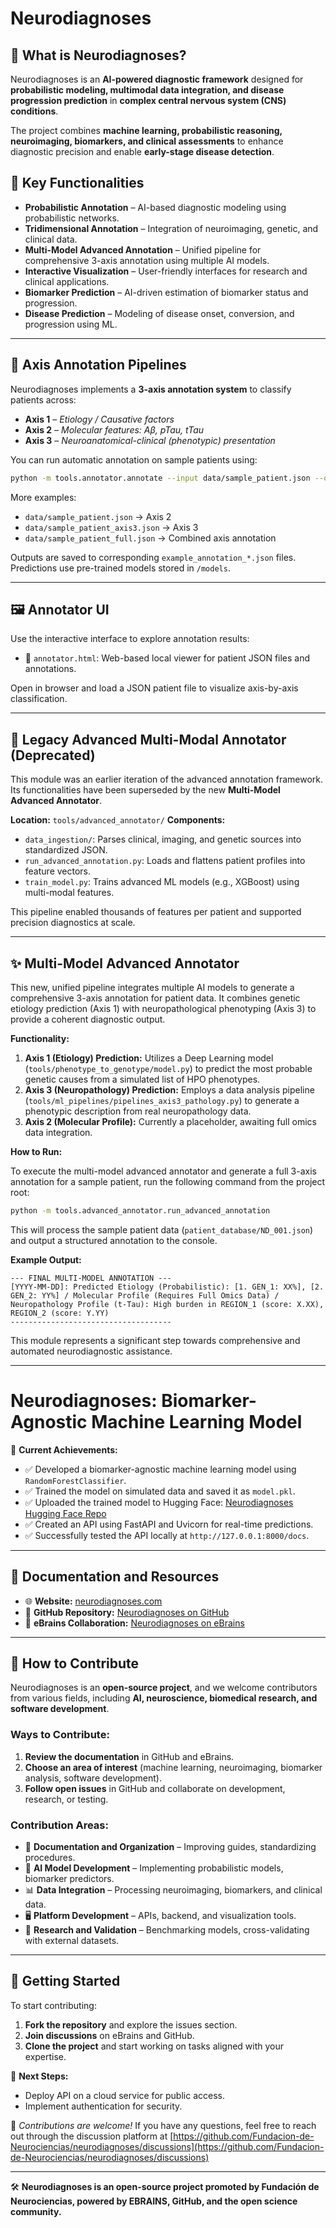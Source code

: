 # Neurodiagnoses

## 📌 What is Neurodiagnoses?

Neurodiagnoses is an **AI-powered diagnostic framework** designed for **probabilistic modeling, multimodal data integration, and disease progression prediction** in **complex central nervous system (CNS) conditions**.

The project combines **machine learning, probabilistic reasoning, neuroimaging, biomarkers, and clinical assessments** to enhance diagnostic precision and enable **early-stage disease detection**.

## 🚀 Key Functionalities

* **Probabilistic Annotation** – AI-based diagnostic modeling using probabilistic networks.
* **Tridimensional Annotation** – Integration of neuroimaging, genetic, and clinical data.
* **Multi-Model Advanced Annotation** – Unified pipeline for comprehensive 3-axis annotation using multiple AI models.
* **Interactive Visualization** – User-friendly interfaces for research and clinical applications.
* **Biomarker Prediction** – AI-driven estimation of biomarker status and progression.
* **Disease Prediction** – Modeling of disease onset, conversion, and progression using ML.

---

## 🧠 Axis Annotation Pipelines

Neurodiagnoses implements a **3-axis annotation system** to classify patients across:

* **Axis 1** – *Etiology / Causative factors*
* **Axis 2** – *Molecular features: Aβ, pTau, tTau*
* **Axis 3** – *Neuroanatomical-clinical (phenotypic) presentation*

You can run automatic annotation on sample patients using:

```bash
python -m tools.annotator.annotate --input data/sample_patient.json --output data/example_annotation.json
```

More examples:

* `data/sample_patient.json` → Axis 2
* `data/sample_patient_axis3.json` → Axis 3
* `data/sample_patient_full.json` → Combined axis annotation

Outputs are saved to corresponding `example_annotation_*.json` files.
Predictions use pre-trained models stored in `/models`.

---

## 🖼 Annotator UI

Use the interactive interface to explore annotation results:

* 📄 `annotator.html`: Web-based local viewer for patient JSON files and annotations.

Open in browser and load a JSON patient file to visualize axis-by-axis classification.

---

## 🚧 Legacy Advanced Multi-Modal Annotator (Deprecated)

This module was an earlier iteration of the advanced annotation framework. Its functionalities have been superseded by the new **Multi-Model Advanced Annotator**.

**Location:** `tools/advanced_annotator/`
**Components:**

* `data_ingestion/`: Parses clinical, imaging, and genetic sources into standardized JSON.
* `run_advanced_annotation.py`: Loads and flattens patient profiles into feature vectors.
* `train_model.py`: Trains advanced ML models (e.g., XGBoost) using multi-modal features.

This pipeline enabled thousands of features per patient and supported precision diagnostics at scale.

---

## ✨ Multi-Model Advanced Annotator

This new, unified pipeline integrates multiple AI models to generate a comprehensive 3-axis annotation for patient data. It combines genetic etiology prediction (Axis 1) with neuropathological phenotyping (Axis 3) to provide a coherent diagnostic output.

**Functionality:**

1.  **Axis 1 (Etiology) Prediction:** Utilizes a Deep Learning model (`tools/phenotype_to_genotype/model.py`) to predict the most probable genetic causes from a simulated list of HPO phenotypes.
2.  **Axis 3 (Neuropathology) Prediction:** Employs a data analysis pipeline (`tools/ml_pipelines/pipelines_axis3_pathology.py`) to generate a phenotypic description from real neuropathology data.
3.  **Axis 2 (Molecular Profile):** Currently a placeholder, awaiting full omics data integration.

**How to Run:**

To execute the multi-model advanced annotator and generate a full 3-axis annotation for a sample patient, run the following command from the project root:

```bash
python -m tools.advanced_annotator.run_advanced_annotation
```

This will process the sample patient data (`patient_database/ND_001.json`) and output a structured annotation to the console.

**Example Output:**

```
--- FINAL MULTI-MODEL ANNOTATION ---
[YYYY-MM-DD]: Predicted Etiology (Probabilistic): [1. GEN_1: XX%], [2. GEN_2: YY%] / Molecular Profile (Requires Full Omics Data) / Neuropathology Profile (t-Tau): High burden in REGION_1 (score: X.XX), REGION_2 (score: Y.YY)
------------------------------------
```

This module represents a significant step towards comprehensive and automated neurodiagnostic assistance.

---

# Neurodiagnoses: Biomarker-Agnostic Machine Learning Model

🚀 **Current Achievements:**

* ✅ Developed a biomarker-agnostic machine learning model using `RandomForestClassifier`.
* ✅ Trained the model on simulated data and saved it as `model.pkl`.
* ✅ Uploaded the trained model to Hugging Face:
  [Neurodiagnoses Hugging Face Repo](https://huggingface.co/fneurociencias/neurodiagnoses-agnostic-ml)
* ✅ Created an API using FastAPI and Uvicorn for real-time predictions.
* ✅ Successfully tested the API locally at `http://127.0.0.1:8000/docs`.

---

## 📖 Documentation and Resources

* 🌐 **Website:** [neurodiagnoses.com](https://neurodiagnoses.com/)
* 📂 **GitHub Repository:** [Neurodiagnoses on GitHub](https://github.com/Fundacion-de-Neurociencias/neurodiagnoses)
* 🧠 **eBrains Collaboration:** [Neurodiagnoses on eBrains](https://wiki.ebrains.eu/bin/view/Collabs/neurodiagnoses/)

---

## 🎯 How to Contribute

Neurodiagnoses is an **open-source project**, and we welcome contributors from various fields, including **AI, neuroscience, biomedical research, and software development**.

### **Ways to Contribute:**

1. **Review the documentation** in GitHub and eBrains.
2. **Choose an area of interest** (machine learning, neuroimaging, biomarker analysis, software development).
3. **Follow open issues** in GitHub and collaborate on development, research, or testing.

### **Contribution Areas:**

* 📖 **Documentation and Organization** – Improving guides, standardizing procedures.
* 🧠 **AI Model Development** – Implementing probabilistic models, biomarker predictors.
* 📊 **Data Integration** – Processing neuroimaging, biomarkers, and clinical data.
* 🖥️ **Platform Development** – APIs, backend, and visualization tools.
* 🔬 **Research and Validation** – Benchmarking models, cross-validating with external datasets.

---

## 📌 Getting Started

To start contributing:

1. **Fork the repository** and explore the issues section.
2. **Join discussions** on eBrains and GitHub.
3. **Clone the project** and start working on tasks aligned with your expertise.

🔹 **Next Steps:**

* Deploy API on a cloud service for public access.
* Implement authentication for security.

📢 *Contributions are welcome!*
If you have any questions, feel free to reach out through the discussion platform at [https://github.com/Fundacion-de-Neurociencias/neurodiagnoses/discussions](https://github.com/Fundacion-de-Neurociencias/neurodiagnoses/discussions)

---

🛠 **Neurodiagnoses is an open-source project promoted by Fundación de Neurociencias, powered by EBRAINS, GitHub, and the open science community.**
